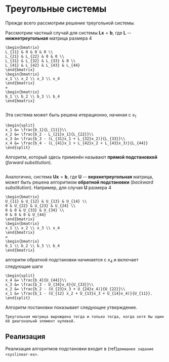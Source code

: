# Треугольные системы

Прежде всего рассмотрим решение треугольной системы.

Рассмотрим частный случай для системы $\mathbf{L}\mathbf{x}=\mathbf{b}$, где $\mathbf{L}$ -- **нижнетреугольная** матрица размера 4

```{math}
\begin{bmatrix}
L_{11} & 0 & 0 & 0 \\
L_{21} & L_{22} & 0 & 0 \\
L_{31} & L_{32} & L_{33} & 0 \\
L_{41} & L_{42} & L_{43} & L_{44}
\end{bmatrix}
\begin{bmatrix}
x_1 \\ x_2 \\ x_3 \\ x_4
\end{bmatrix}
=
\begin{bmatrix}
b_1 \\ b_2 \\ b_3 \\ b_4
\end{bmatrix}
```

```{index} подстановка; прямая
```
Эта система может быть решена итерационно, начиная с $x_1$

```{math}
\begin{split}
x_1 &= \frac{b_1}{L_{11}}\\
x_2 &= \frac{b_2 - L_{21}x_1}{L_{22}}\\
x_3 &= \frac{b_3 - (L_{31}x_1 + L_{32}x_2)}{L_{33}}\\
x_4 &= \frac{b_4 - (L_{41}x_1 + L_{42}x_2 + L_{43}x_3)}{L_{44}}
\end{split}
```

Алгоритм, который здесь применён называют **прямой подстановкой** (*forward substitution*).

```{index} подстановка; обратная
```

Аналогично, система $\mathbf{U}\mathbf{x}=\mathbf{b}$, где $\mathbf{U}$ -- **верхнетреугольная** матрица, может быть решена алгоритмом **обратной подстановки** (*backward substitution*). Например, для случая $\mathbf{U}$ размера 4

```{math}
\begin{bmatrix}
U_{11} & U_{12} & U_{13} & U_{14} \\
0 & U_{22} & U_{23} & U_{24} \\
0 & 0 & U_{33} & U_{34} \\
0 & 0 & 0 & U_{44}
\end{bmatrix}
\begin{bmatrix}
x_1 \\ x_2 \\ x_3 \\ x_4
\end{bmatrix}
=
\begin{bmatrix}
b_1 \\ b_2 \\ b_3 \\ b_4
\end{bmatrix}
```

алгоритм обратной подстановки начинается с $x_4$ и включает следующие шаги

```{math}
\begin{split}
x_4 &= \frac{b_4}{U_{44}}\\
x_3 &= \frac{b_3 - U_{34}x_4}{U_{33}}\\
x_2 &= \frac{b_2 - (U_{23}x_3 + U_{24}x_4)}{U_{22}}\\
x_1 &= \frac{b_1 - (U_{12} x_2 + U_{13}x_3 + U_{14}x_4)}{U_{11}}.
\end{split}
```

Алгоритм постановки показывает следующее утверждение.

```{proof:proposition}
Треугольная матрица вырождена тогда и только тогда, когда хотя бы один ёё диагональнй элемент нулевой.
```

## Реализация

Реализация алгоритмов подстановки входит в {ref}`домашнее задание <syslinear-ex>`.
